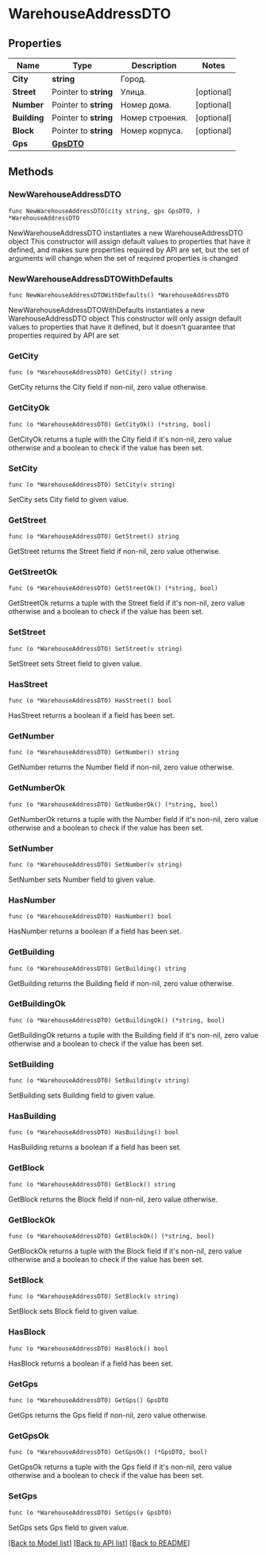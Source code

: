 # WarehouseAddressDTO

## Properties

Name | Type | Description | Notes
------------ | ------------- | ------------- | -------------
**City** | **string** | Город. | 
**Street** | Pointer to **string** | Улица. | [optional] 
**Number** | Pointer to **string** | Номер дома. | [optional] 
**Building** | Pointer to **string** | Номер строения. | [optional] 
**Block** | Pointer to **string** | Номер корпуса. | [optional] 
**Gps** | [**GpsDTO**](GpsDTO.md) |  | 

## Methods

### NewWarehouseAddressDTO

`func NewWarehouseAddressDTO(city string, gps GpsDTO, ) *WarehouseAddressDTO`

NewWarehouseAddressDTO instantiates a new WarehouseAddressDTO object
This constructor will assign default values to properties that have it defined,
and makes sure properties required by API are set, but the set of arguments
will change when the set of required properties is changed

### NewWarehouseAddressDTOWithDefaults

`func NewWarehouseAddressDTOWithDefaults() *WarehouseAddressDTO`

NewWarehouseAddressDTOWithDefaults instantiates a new WarehouseAddressDTO object
This constructor will only assign default values to properties that have it defined,
but it doesn't guarantee that properties required by API are set

### GetCity

`func (o *WarehouseAddressDTO) GetCity() string`

GetCity returns the City field if non-nil, zero value otherwise.

### GetCityOk

`func (o *WarehouseAddressDTO) GetCityOk() (*string, bool)`

GetCityOk returns a tuple with the City field if it's non-nil, zero value otherwise
and a boolean to check if the value has been set.

### SetCity

`func (o *WarehouseAddressDTO) SetCity(v string)`

SetCity sets City field to given value.


### GetStreet

`func (o *WarehouseAddressDTO) GetStreet() string`

GetStreet returns the Street field if non-nil, zero value otherwise.

### GetStreetOk

`func (o *WarehouseAddressDTO) GetStreetOk() (*string, bool)`

GetStreetOk returns a tuple with the Street field if it's non-nil, zero value otherwise
and a boolean to check if the value has been set.

### SetStreet

`func (o *WarehouseAddressDTO) SetStreet(v string)`

SetStreet sets Street field to given value.

### HasStreet

`func (o *WarehouseAddressDTO) HasStreet() bool`

HasStreet returns a boolean if a field has been set.

### GetNumber

`func (o *WarehouseAddressDTO) GetNumber() string`

GetNumber returns the Number field if non-nil, zero value otherwise.

### GetNumberOk

`func (o *WarehouseAddressDTO) GetNumberOk() (*string, bool)`

GetNumberOk returns a tuple with the Number field if it's non-nil, zero value otherwise
and a boolean to check if the value has been set.

### SetNumber

`func (o *WarehouseAddressDTO) SetNumber(v string)`

SetNumber sets Number field to given value.

### HasNumber

`func (o *WarehouseAddressDTO) HasNumber() bool`

HasNumber returns a boolean if a field has been set.

### GetBuilding

`func (o *WarehouseAddressDTO) GetBuilding() string`

GetBuilding returns the Building field if non-nil, zero value otherwise.

### GetBuildingOk

`func (o *WarehouseAddressDTO) GetBuildingOk() (*string, bool)`

GetBuildingOk returns a tuple with the Building field if it's non-nil, zero value otherwise
and a boolean to check if the value has been set.

### SetBuilding

`func (o *WarehouseAddressDTO) SetBuilding(v string)`

SetBuilding sets Building field to given value.

### HasBuilding

`func (o *WarehouseAddressDTO) HasBuilding() bool`

HasBuilding returns a boolean if a field has been set.

### GetBlock

`func (o *WarehouseAddressDTO) GetBlock() string`

GetBlock returns the Block field if non-nil, zero value otherwise.

### GetBlockOk

`func (o *WarehouseAddressDTO) GetBlockOk() (*string, bool)`

GetBlockOk returns a tuple with the Block field if it's non-nil, zero value otherwise
and a boolean to check if the value has been set.

### SetBlock

`func (o *WarehouseAddressDTO) SetBlock(v string)`

SetBlock sets Block field to given value.

### HasBlock

`func (o *WarehouseAddressDTO) HasBlock() bool`

HasBlock returns a boolean if a field has been set.

### GetGps

`func (o *WarehouseAddressDTO) GetGps() GpsDTO`

GetGps returns the Gps field if non-nil, zero value otherwise.

### GetGpsOk

`func (o *WarehouseAddressDTO) GetGpsOk() (*GpsDTO, bool)`

GetGpsOk returns a tuple with the Gps field if it's non-nil, zero value otherwise
and a boolean to check if the value has been set.

### SetGps

`func (o *WarehouseAddressDTO) SetGps(v GpsDTO)`

SetGps sets Gps field to given value.



[[Back to Model list]](../README.md#documentation-for-models) [[Back to API list]](../README.md#documentation-for-api-endpoints) [[Back to README]](../README.md)


